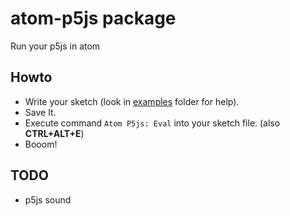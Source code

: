 # atom-p5js package

Run your p5js in atom

## Howto
* Write your sketch (look in [examples](./examples) folder for help).
* Save It.
* Execute command `Atom P5js: Eval` into your sketch file. (also **CTRL+ALT+E**)
* Booom!

## TODO
* p5js sound

